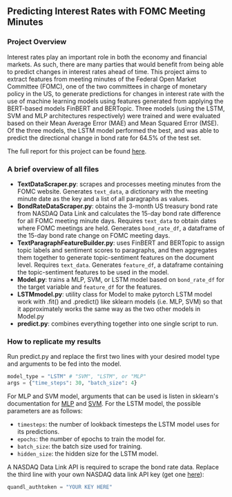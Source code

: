 ## Predicting Interest Rates with FOMC Meeting Minutes

### Project Overview
Interest rates play an important role in both the economy and financial markets. As such, there are many parties that would benefit from being able to predict changes in interest rates ahead of time. This project aims to extract features from meeting minutes of the Federal Open Market Committee (FOMC), one of the two committees in charge of monetary policy in the US, to generate predictions for changes in interest rate with the use of machine learning models using features generated from applying the BERT-based models FinBERT and BERTopic. Three models (using the LSTM, SVM and MLP architectures respectively) were trained and were evaluated based on their Mean Average Error (MAE) and Mean Squared Error (MSE). Of the three models, the LSTM model performed the best, and was able to predict the directional change in bond rate for 64.5% of the test set.

The full report for this project can be found [here](https://drive.google.com/file/d/1lHt0G1qiHGQzFnfBRYaxCCGWFzypZDT6/view?usp=sharing).

### A brief overview of all files
* **TextDataScraper.py**: scrapes and processes meeting minutes from the FOMC website. Generates `text_data`, a dictionary with the meeting minute date as the key and a list of all paragraphs as values.
* **BondRateDataScraper.py**: obtains the 3-month US treasury bond rate from NASDAQ Data Link and calculates the 15-day bond rate difference for all FOMC meeting minute days. Requires `text_data` to obtain dates where FOMC meetings are held. Generates `bond_rate_df`, a dataframe of the 15-day bond rate change on FOMC meeting days. 
* **TextParagraphFeatureBuilder.py**: uses FinBERT and BERTopic to assign topic labels and sentiment scores to paragraphs, and then aggregates them together to generate topic-sentiment features on the document level. Requires `text_data`. Generates `feature_df`, a dataframe containing the topic-sentiment features to be used in the model.
* **Model.py**: trains a MLP, SVM, or LSTM model based on `bond_rate_df` for the target variable and `feature_df` for the features.
* **LSTMmodel.py**: utility class for Model to make pytorch LSTM model work with .fit() and .predict() like sklearn models (i.e. MLP, SVM) so that it approximately works the same way as the two other models in Model.py 
* **predict.py**: combines everything together into one single script to run.

### How to replicate my results
Run predict.py and replace the first two lines with your desired model type and arguments to be fed into the model. 
```py
model_type = "LSTM" # "SVM", "LSTM", or "MLP"
args = {"time_steps": 30, "batch_size": 4} 
```
For MLP and SVM model, arguments that can be used is listen in sklearn's documentation for [MLP](https://scikit-learn.org/stable/modules/generated/sklearn.neural_network.MLPRegressor.html) and [SVM](https://scikit-learn.org/stable/modules/generated/sklearn.svm.SVR.html). For the LSTM model, the possible parameters are as follows:
- `timesteps`: the number of lookback timesteps the LSTM model uses for its predictions.
- `epochs`: the number of epochs to train the model for.
- `batch_size`: the batch size used for training.
- `hidden_size`: the hidden size for the LSTM model.

A NASDAQ Data Link API is required to scrape the bond rate data. Replace the third line with your own NASDAQ data link API key (get one [here](https://docs.data.nasdaq.com/v1.0/docs/getting-started)):
```py
quandl_authtoken = "YOUR KEY HERE"
```